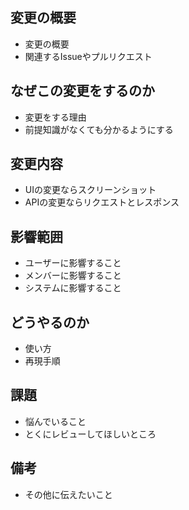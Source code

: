 ## 変更の概要

* 変更の概要
* 関連するIssueやプルリクエスト

## なぜこの変更をするのか

* 変更をする理由
* 前提知識がなくても分かるようにする

## 変更内容

* UIの変更ならスクリーンショット
* APIの変更ならリクエストとレスポンス

## 影響範囲

* ユーザーに影響すること
* メンバーに影響すること
* システムに影響すること

## どうやるのか

* 使い方
* 再現手順

## 課題

* 悩んでいること
* とくにレビューしてほしいところ

## 備考

* その他に伝えたいこと
